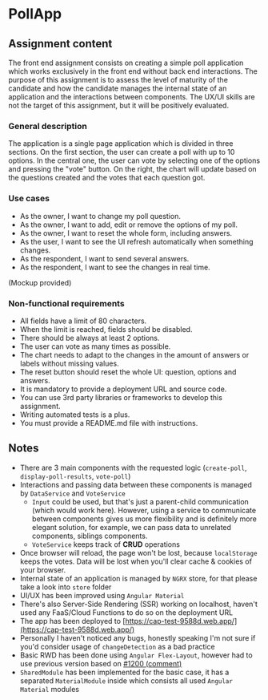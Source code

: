 # PollApp

## Assignment content

The front end assignment consists on creating a simple poll application which works exclusively in the front end without back end interactions. The purpose of this assignment is to assess the level of maturity of the candidate and how the candidate manages the internal state of an application and the interactions between components. The UX/UI skills are not the target of this assignment, but it will be positively evaluated.

### General description

The application is a single page application which is divided in three sections. On the first section, the user can create a poll with up to 10 options. In the central one, the user can vote by selecting one of the options and pressing the "vote" button. On the right, the chart will update based on the questions created and the votes that each question got.

### Use cases

- As the owner, I want to change my poll question.
- As the owner, I want to add, edit or remove the options of my poll.
- As the owner, I want to reset the whole form, including answers.
- As the user, I want to see the UI refresh automatically when something changes.
- As the respondent, I want to send several answers.
- As the respondent, I want to see the changes in real time.

(Mockup provided)

### Non-functional requirements

- All fields have a limit of 80 characters.
- When the limit is reached, fields should be disabled.
- There should be always at least 2 options.
- The user can vote as many times as possible.
- The chart needs to adapt to the changes in the amount of answers or labels without missing values.
- The reset button should reset the whole UI: question, options and answers.
- It is mandatory to provide a deployment URL and source code.
- You can use 3rd party libraries or frameworks to develop this assignment.
- Writing automated tests is a plus.
- You must provide a README.md file with instructions.

## Notes

- There are 3 main components with the requested logic (`create-poll`, `display-poll-results`, `vote-poll`)
- Interactions and passing data between these components is managed by `DataService` and `VoteService`
  - `Input` could be used, but that's just a parent-child communication (which would work here). However, using a service to communicate between components gives us more flexibility and is definitely more elegant solution, for example, we can pass data to unrelated components, siblings components.
  - `VoteService` keeps track of **CRUD** operations
- Once browser will reload, the page won't be lost, because `localStorage` keeps the votes. Data will be lost when you'll clear cache & cookies of your browser.
- Internal state of an application is managed by `NGRX` store, for that please take a look into `store` folder
- UI/UX has been improved using `Angular Material`
- There's also Server-Side Rendering (SSR) working on localhost, haven't used any FaaS/Cloud Functions to do so on the deployment URL
- The app has been deployed to [https://cap-test-9588d.web.app/](https://cap-test-9588d.web.app/)
- Personally I haven't noticed any bugs, honestly speaking I'm not sure if you'd consider usage of `changeDetection` as a bad practice
- Basic RWD has been done using `Angular Flex-Layout`, however had to use previous version based on [#1200 (comment)](https://github.com/angular/flex-layout/issues/1200#issuecomment-604898951)
- `SharedModule` has been implemented for the basic case, it has a separated `MaterialModule` inside which consists all used `Angular Material` modules

